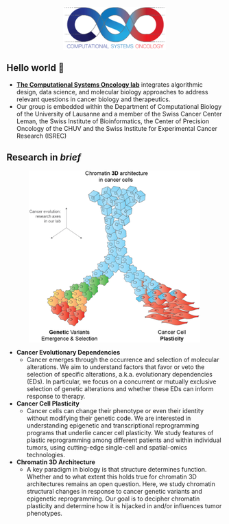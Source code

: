 <p align="center">
  <img src="https://raw.githubusercontent.com/CSOgroup/.github/main/profile/cso_logo.gif" height="100"  align="center"/>
</p>

## Hello world 👋

- **[The Computational Systems Oncology lab](http://ciriellolab.org/)** integrates algorithmic design, data science, and molecular biology approaches to address relevant questions in cancer biology and therapeutics.
- Our group is embedded within the Department of Computational Biology of the University of Lausanne and a member of the Swiss Cancer Center Leman, the Swiss Institute of Bioinformatics, the Center of Precision Oncology of the CHUV and the Swiss Institute for Experimental Cancer Research (ISREC)

## **Research in *brief***
<p align="center">
  <img src="https://raw.githubusercontent.com/CSOgroup/.github/main/profile/lab_work.png" height="400"  align="center"/>
</p>

- **Cancer Evolutionary Dependencies**
  - Cancer emerges through the occurrence and selection of molecular alterations. We aim to understand factors that favor or veto the selection of specific alterations, a.k.a. evolutionary dependencies (EDs). In particular, we focus on a concurrent or mutually exclusive selection of genetic alterations and whether these EDs can inform response to therapy.
- **Cancer Cell Plasticity**
  - Cancer cells can change their phenotype or even their identity without modifying their genetic code. We are interested in understanding epigenetic and transcriptional reprogramming programs that underlie cancer cell plasticity. We study features of plastic reprogramming among different patients and within individual tumors, using cutting-edge single-cell and spatial-omics technologies. 
- **Chromatin 3D Architecture**
  - A key paradigm in biology is that structure determines function. Whether and to what extent this holds true for chromatin 3D architectures remains an open question. Here, we study chromatin structural changes in response to cancer genetic variants and epigenetic reprogramming. Our goal is to decipher chromatin plasticity and determine how it is hijacked in and/or influences tumor phenotypes.

<!--
**Here are some ideas to get you started:**
🙋‍♀️ A short introduction - what is your organization all about?
🌈 Contribution guidelines - how can the community get involved?
👩‍💻 Useful resources - where can the community find your docs? Is there anything else the community should know?
🍿 Fun facts - what does your team eat for breakfast?
🧙 Remember, you can do mighty things with the power of [Markdown](https://docs.github.com/github/writing-on-github/getting-started-with-writing-and-formatting-on-github/basic-writing-and-formatting-syntax)
-->
